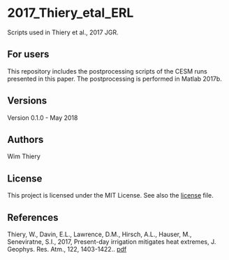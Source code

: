 # 2017_Thiery_etal_ERL

Scripts used in Thiery et al., 2017 JGR. 

## For users
This repository includes the postprocessing scripts of the CESM runs presented in this paper. The postprocessing is performed in Matlab 2017b.

## Versions
Version 0.1.0 - May 2018

## Authors
Wim Thiery

## License
This project is licensed under the MIT License. See also the [license](./license) file.

## References

Thiery, W., Davin, E.L., Lawrence, D.M., Hirsch, A.L., Hauser, M., Seneviratne, S.I., 2017, Present-day irrigation mitigates heat extremes, J. Geophys. Res. Atm., 122, 1403-1422.. 
[pdf](https://agupubs.onlinelibrary.wiley.com/doi/epdf/10.1002/2016JD025740)